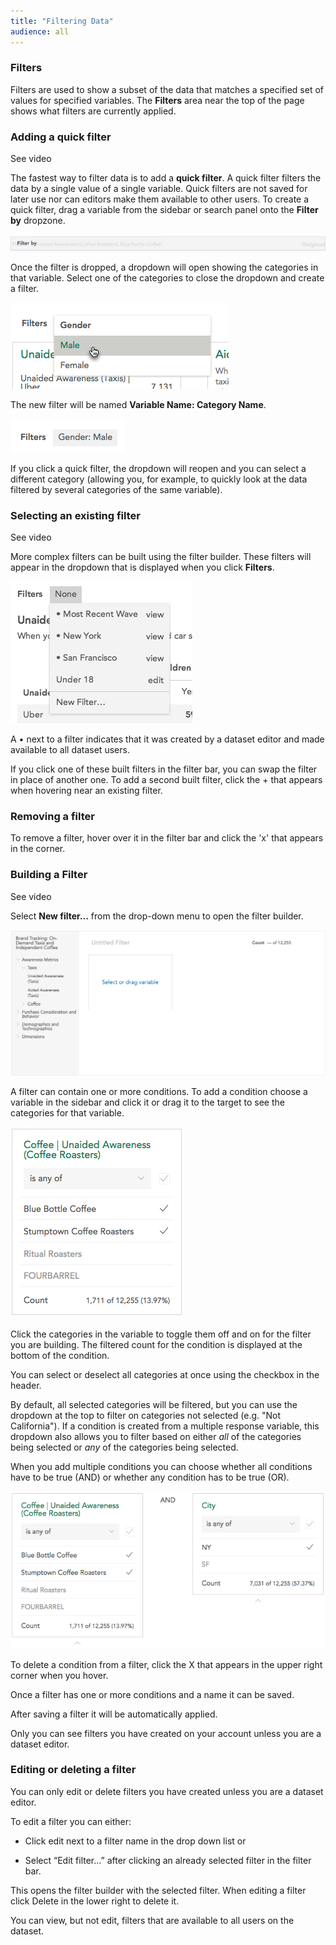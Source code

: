 ```yaml
---
title: "Filtering Data"
audience: all
---
```


### Filters

Filters are used to show a subset of the data that matches a specified set of values for specified variables. The **Filters** area near the top of the page shows what filters are currently applied. 

### Adding a quick filter

<a class="video" onclick="window.open('https://www.youtube.com/embed/i93Ujcq8HYc?rel=0&amp;controls=0&amp;autoplay=1', '_blank', 'location=yes,height=650,width=1120,scrollbars=no,status=yes');">See video</a>

The fastest way to filter data is to add a **quick filter**. A quick filter filters the data by a single value of a single variable. Quick filters are not saved for later use nor can editors make them available to other users. To create a quick filter, drag a variable from the sidebar or search panel onto the **Filter by** dropzone.

![](images/FilterDropZone.png)

Once the filter is dropped, a dropdown will open showing the categories in that variable. Select one of the categories to close the dropdown and create a filter.

![](images/SelectQuickFilter.png)

The new filter will be named **Variable Name: Category Name**.

![](images/QuickFilterGender.png)

If you click a quick filter, the dropdown will reopen and you can select a different category (allowing you, for example, to quickly look at the data filtered by several categories of the same variable).

### Selecting an existing filter

<a class="video" onclick="window.open('https://www.youtube.com/embed/-WHfiIMiwUk?rel=0&amp;controls=0&amp;autoplay=1', '_blank', 'location=yes,height=650,width=1120,scrollbars=no,status=yes');">See video</a>

More complex filters can be built using the filter builder. These filters will appear in the dropdown that is displayed when you click **Filters**.

![](images/FilterSelect.png)


A • next to a filter indicates that it was created by a dataset editor and made available to all dataset users.

If you click one of these built filters in the filter bar, you can swap the filter in place of another one. To add a second built filter, click the + that appears when hovering near an existing filter.

### Removing a filter

To remove a filter, hover over it in the filter bar and click the 'x' that appears in the corner.

### Building a Filter

<a class="video" onclick="window.open('https://www.youtube.com/embed/_X3ZruMhD84?rel=0&amp;controls=0&amp;autoplay=1', '_blank', 'location=yes,height=650,width=1120,scrollbars=no,status=yes');">See video</a>

Select **New filter…** from the drop-down menu to open the filter builder. 

![](images/FilterBuilderEmpty.png)

A filter can contain one or more conditions. To add a condition choose a variable in the sidebar and click it or drag it to the target to see the categories for that variable.

![](images/FilterBuilderCondition.png)

Click the categories in the variable to toggle them off and on for the filter you are building. The filtered count for the condition is displayed at the bottom of the condition.

You can select or deselect all categories at once using the checkbox in the header.

By default, all selected categories will be filtered, but you can use the dropdown at the top to filter on categories not selected (e.g. "Not California"). If a condition is created from a multiple response variable, this dropdown also allows you to filter based on either *all* of the categories being selected or *any* of the categories being selected.

When you add multiple conditions you can choose whether all conditions have to be true (AND) or whether any condition has to be true (OR).

![](images/FilterBuilderComplexCondition.png)

To delete a condition from a filter, click the X that appears in the upper right corner when you hover.

Once a filter has one or more conditions and a name it can be saved.

After saving a filter it will be automatically applied.

Only you can see filters you have created on your account unless you are a dataset editor.

### Editing or deleting a filter

You can only edit or delete filters you have created unless you are a dataset editor.

To edit a filter you can either:

  * Click edit next to a filter name in the drop down list or

  * Select “Edit filter…” after clicking an already selected filter in the filter bar.

This opens the filter builder with the selected filter. When editing a filter click Delete in the lower right to delete it.

You can view, but not edit, filters that are available to all users on the dataset.